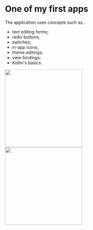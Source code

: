 # One of my first apps
The application uses concepts such as..
- text editing forms;
- radio buttons;
- switches;
- in-app icons;
- theme editings;
- view bindings;
- Kotlin's basics.

<img src="https://user-images.githubusercontent.com/81878781/167227383-798b62a7-6086-4095-836d-7fa398a4ab52.png" width="256">
<img src="https://user-images.githubusercontent.com/81878781/167227404-68dc3c99-0b5d-4503-bacf-494274fb8195.png" width="256">

